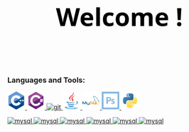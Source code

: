 <h1 align="center" style="color:#000; font-family: 'Segoe UI'; font-size: 4em;">Welcome !</h1>


</br>
</br>
<h3 align="left">Languages and Tools:</h3>

<p align="left"> <a href="https://www.w3schools.com/cpp/" target="_blank"> 
  <img src="https://raw.githubusercontent.com/devicons/devicon/master/icons/cplusplus/cplusplus-original.svg" alt="cplusplus" width="40" height="40"/> </a> 
  <a href="https://www.w3schools.com/cs/" target="_blank"> <img src="https://raw.githubusercontent.com/devicons/devicon/master/icons/csharp/csharp-original.svg" alt="csharp" width="40" height="40"/> </a>
<a href="https://git-scm.com/" target="_blank"> <img src="https://www.vectorlogo.zone/logos/git-scm/git-scm-icon.svg" alt="git" width="40" height="40"/> </a>
  <a href="https://www.java.com" target="_blank"> <img src="https://raw.githubusercontent.com/devicons/devicon/master/icons/java/java-original.svg" alt="java" width="40" height="40"/> </a> 
  <a href="https://www.mysql.com/" target="_blank"> <img src="https://raw.githubusercontent.com/devicons/devicon/master/icons/mysql/mysql-original-wordmark.svg" alt="mysql" width="40" height="40"/> </a>
 <a href="https://www.photoshop.com/en" target="_blank"> <img src="https://raw.githubusercontent.com/devicons/devicon/master/icons/photoshop/photoshop-line.svg" alt="photoshop" width="40" height="40"/> </a> <a href="https://www.python.org" target="_blank"> <img src="https://raw.githubusercontent.com/devicons/devicon/master/icons/python/python-original.svg" alt="python" width="40" height="40"/> </a>
  
 <a href="https://www.mysql.com/" target="_blank"> <img src="https://cdn.jsdelivr.net/gh/devicons/devicon/icons/haskell/haskell-original-wordmark.svg" alt="mysql" width="40" height="40"/> </a>
 <a href="https://www.mysql.com/" target="_blank"> <img src="https://cdn.jsdelivr.net/gh/devicons/devicon/icons/go/go-original-wordmark.svg"  alt="mysql" width="40" height="40"/> </a>  <a href="https://www.mysql.com/" target="_blank"> <img src="https://cdn.jsdelivr.net/gh/devicons/devicon/icons/javascript/javascript-original.svg"   alt="mysql" width="40" height="40"/> </a>   <a href="https://www.mysql.com/" target="_blank"> <img src="https://cdn.jsdelivr.net/gh/devicons/devicon/icons/nodejs/nodejs-original-wordmark.svg"   alt="mysql" width="40" height="40"/> </a>   <a href="https://www.mysql.com/" target="_blank"> <img src="https://cdn.jsdelivr.net/gh/devicons/devicon/icons/php/php-original.svg"   alt="mysql" width="40" height="40"/> </a> <a href="https://www.mysql.com/" target="_blank"> <img src="https://cdn.jsdelivr.net/gh/devicons/devicon/icons/react/react-original-wordmark.svg"    alt="mysql" width="40" height="40"/> </a> 
</p>


</br>
</br>
<p>&nbsp;<img align="center" src="https://github-readme-stats.vercel.app/api?username=lyna-azerouk&show_icons=true&locale=en" alt=""lyna-azerou/></p>

